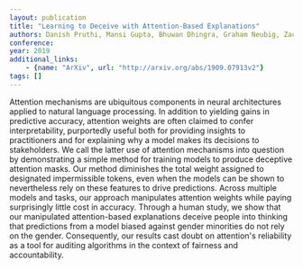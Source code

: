 ```yaml
---
layout: publication
title: "Learning to Deceive with Attention-Based Explanations"
authors: Danish Pruthi, Mansi Gupta, Bhuwan Dhingra, Graham Neubig, Zachary C. Lipton
conference: 
year: 2019
additional_links: 
    - {name: "ArXiv", url: "http://arxiv.org/abs/1909.07913v2"}
tags: []
---
```

Attention mechanisms are ubiquitous components in neural architectures
applied to natural language processing. In addition to yielding gains in
predictive accuracy, attention weights are often claimed to confer
interpretability, purportedly useful both for providing insights to
practitioners and for explaining why a model makes its decisions to
stakeholders. We call the latter use of attention mechanisms into question by
demonstrating a simple method for training models to produce deceptive
attention masks. Our method diminishes the total weight assigned to designated
impermissible tokens, even when the models can be shown to nevertheless rely on
these features to drive predictions. Across multiple models and tasks, our
approach manipulates attention weights while paying surprisingly little cost in
accuracy. Through a human study, we show that our manipulated attention-based
explanations deceive people into thinking that predictions from a model biased
against gender minorities do not rely on the gender. Consequently, our results
cast doubt on attention's reliability as a tool for auditing algorithms in the
context of fairness and accountability.